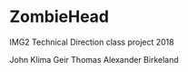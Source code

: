 # ZombieHead
IMG2 Technical Direction class project 2018

John Klima
Geir Thomas 
Alexander Birkeland
